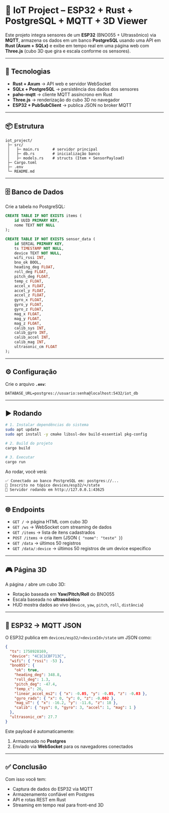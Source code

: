 # 📡 IoT Project – ESP32 + Rust + PostgreSQL + MQTT + 3D Viewer

Este projeto integra sensores de um **ESP32** (BNO055 + Ultrassônico) via **MQTT**, armazena os dados em um banco **PostgreSQL** usando uma API em **Rust (Axum + SQLx)** e exibe em tempo real em uma página web com **Three.js** (cubo 3D que gira e escala conforme os sensores).

---

## 🔧 Tecnologias

- **Rust + Axum** → API web e servidor WebSocket
- **SQLx + PostgreSQL** → persistência dos dados dos sensores
- **paho-mqtt** → cliente MQTT assíncrono em Rust
- **Three.js** → renderização do cubo 3D no navegador
- **ESP32 + PubSubClient** → publica JSON no broker MQTT

---

## 📦 Estrutura

```
iot_project/
 ├─ src/
 │   ├─ main.rs      # servidor principal
 │   ├─ db.rs        # inicialização banco
 │   ├─ models.rs    # structs (Item + SensorPayload)
 ├─ Cargo.toml
 ├─ .env
 └─ README.md
```

---

## 🗄️ Banco de Dados

Crie a tabela no PostgreSQL:

```sql
CREATE TABLE IF NOT EXISTS items (
    id UUID PRIMARY KEY,
    nome TEXT NOT NULL
);

CREATE TABLE IF NOT EXISTS sensor_data (
    id SERIAL PRIMARY KEY,
    ts TIMESTAMP NOT NULL,
    device TEXT NOT NULL,
    wifi_rssi INT,
    bno_ok BOOL,
    heading_deg FLOAT,
    roll_deg FLOAT,
    pitch_deg FLOAT,
    temp_c FLOAT,
    accel_x FLOAT,
    accel_y FLOAT,
    accel_z FLOAT,
    gyro_x FLOAT,
    gyro_y FLOAT,
    gyro_z FLOAT,
    mag_x FLOAT,
    mag_y FLOAT,
    mag_z FLOAT,
    calib_sys INT,
    calib_gyro INT,
    calib_accel INT,
    calib_mag INT,
    ultrasonic_cm FLOAT
);
```

---

## ⚙️ Configuração

Crie o arquivo **`.env`**:

```env
DATABASE_URL=postgres://usuario:senha@localhost:5432/iot_db
```

---

## ▶️ Rodando

```bash
# 1. Instalar dependências do sistema
sudo apt update
sudo apt install -y cmake libssl-dev build-essential pkg-config

# 2. Build do projeto
cargo build

# 3. Executar
cargo run
```

Ao rodar, você verá:

```
✅ Conectado ao banco PostgreSQL em: postgres://...
📡 Inscrito no tópico devices/esp32/+/state
🚀 Servidor rodando em http://127.0.0.1:43625
```

---

## 🌐 Endpoints

- `GET /` → página HTML com cubo 3D
- `GET /ws` → WebSocket com streaming de dados
- `GET /items` → lista de itens cadastrados
- `POST /items` → cria item (JSON `{ "nome": "teste" }`)
- `GET /data` → últimos 50 registros
- `GET /data/:device` → últimos 50 registros de um device específico

---

## 🎮 Página 3D

A página `/` abre um cubo 3D:
- Rotação baseada em **Yaw/Pitch/Roll** do BNO055
- Escala baseada no **ultrassônico**
- HUD mostra dados ao vivo (`device`, `yaw`, `pitch`, `roll`, `distância`)

---

## 📡 ESP32 → MQTT JSON

O ESP32 publica em `devices/esp32/<deviceId>/state` um JSON como:

```json
{
  "ts": 1758928169,
  "device": "4C1C1CBF713C",
  "wifi": { "rssi": -53 },
  "bno055": {
    "ok": true,
    "heading_deg": 348.8,
    "roll_deg": 1.3,
    "pitch_deg": -47.4,
    "temp_c": 26,
    "linear_accel_ms2": { "x": -0.05, "y": -0.05, "z": -0.03 },
    "gyro_rads": { "x": 0, "y": 0, "z": -0.002 },
    "mag_uT": { "x": -16.2, "y": -11.6, "z": 18 },
    "calib": { "sys": 0, "gyro": 3, "accel": 1, "mag": 1 }
  },
  "ultrasonic_cm": 27.7
}
```

Este payload é automaticamente:
1. Armazenado no **Postgres**
2. Enviado via **WebSocket** para os navegadores conectados

---

## ✅ Conclusão

Com isso você tem:
- Captura de dados do ESP32 via MQTT
- Armazenamento confiável em Postgres
- API e rotas REST em Rust
- Streaming em tempo real para front-end 3D